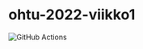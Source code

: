 # ohtu-2022-viikko1

![GitHub Actions](https://github.com/lina-ova/ohtu-2022-viikko1/workflows/CI/badge.svg)
